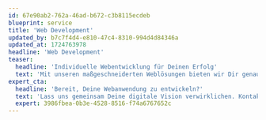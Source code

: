 ```yaml
---
id: 67e90ab2-762a-46ad-b672-c3b8115ecdeb
blueprint: service
title: 'Web Development'
updated_by: b7c7f4d4-e810-47c4-8310-994d4d84346a
updated_at: 1724763978
headline: 'Web Development'
teaser:
  headline: 'Individuelle Webentwicklung für Deinen Erfolg'
  text: 'Mit unseren maßgeschneiderten Weblösungen bieten wir Dir genau das, was Dein Unternehmen braucht. Von der Konzeption über die Entwicklung bis zur Optimierung stellen wir sicher, dass Deine Webanwendung nicht nur funktional, sondern auch zukunftssicher ist.'
expert_cta:
  headline: 'Bereit, Deine Webanwendung zu entwickeln?'
  text: 'Lass uns gemeinsam Deine digitale Vision verwirklichen. Kontaktiere uns für ein unverbindliches Beratungsgespräch und erfahre, wie wir Deine Webentwicklung vorantreiben können.'
  expert: 3986fbea-0b3e-4528-8516-f74a6767652c
---
```


